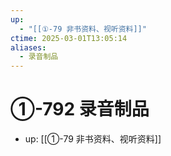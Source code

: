 ```yaml
---
up:
  - "[[①-79 非书资料、视听资料]]"
ctime: 2025-03-01T13:05:14
aliases:
  - 录音制品
---
```


# ①-792 录音制品

- up: [[①-79 非书资料、视听资料]]
